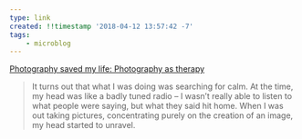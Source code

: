 ```yaml
---
type: link
created: !!timestamp '2018-04-12 13:57:42 -7'
tags:
    - microblog
---
```

[Photography saved my life: Photography as therapy](http://www.amateurphotographer.co.uk/technique/interviews/photography-saved-my-life-photography-as-therapy-117567)

> It turns out that what I was doing was searching for calm. At the time, my head was like a badly tuned radio – I wasn’t really able to listen to what people were saying, but what they said hit home. When I was out taking pictures, concentrating purely on the creation of an image, my head started to unravel.
